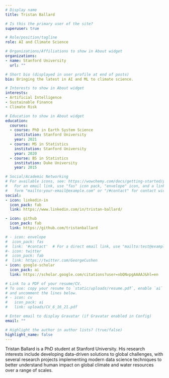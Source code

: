 ```yaml
---
# Display name
title: Tristan Ballard

# Is this the primary user of the site?
superuser: true

# Role/position/tagline
role: AI and Climate Science

# Organizations/Affiliations to show in About widget
organizations:
- name: Stanford University
  url: ""

# Short bio (displayed in user profile at end of posts)
bio: Bringing the latest in AI and ML to climate science.

# Interests to show in About widget
interests:
- Artificial Intelligence
- Sustainable Finance
- Climate Risk

# Education to show in About widget
education:
  courses:
  - course: PhD in Earth System Science
    institution: Stanford University
    year: 2021
  - course: MS in Statistics
    institution: Stanford University
    year: 2020
  - course: BS in Statistics
    institution: Duke University
    year: 2015

# Social/Academic Networking
# For available icons, see: https://wowchemy.com/docs/getting-started/page-builder/#icons
#   For an email link, use "fas" icon pack, "envelope" icon, and a link in the
#   form "mailto:your-email@example.com" or "/#contact" for contact widget.
social:
- icon: linkedin-in
  icon_pack: fab
  link: https://www.linkedin.com/in/tristan-ballard/

- icon: github
  icon_pack: fab
  link: https://github.com/tristanballard

# - icon: envelope
#  icon_pack: fas
#  link: '#contact'  # For a direct email link, use "mailto:test@example.org".
#- icon: twitter
#  icon_pack: fab
#  link: https://twitter.com/GeorgeCushen
- icon: google-scholar
  icon_pack: ai
  link: https://scholar.google.com/citations?user=xbQNvpgAAAAJ&hl=en

# Link to a PDF of your resume/CV.
# To use: copy your resume to `static/uploads/resume.pdf`, enable `ai` icons in `params.toml`, 
# and uncomment the lines below.
# - icon: cv
#   icon_pack: ai
#   link: uploads/CV_6_16_21.pdf

# Enter email to display Gravatar (if Gravatar enabled in Config)
email: ""

# Highlight the author in author lists? (true/false)
highlight_name: false
---
```


Tristan Ballard is a PhD student at Stanford University. His research interests include developing data-driven solutions to global challenges, with several research projects implementing modern data science techniques to better understand human impact on global climate and water resources over a range of scales. 
